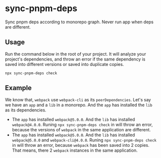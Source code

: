 # sync-pnpm-deps
Sync pnpm deps according to monorepo graph. Never run app when deps are different.

## Usage

Run the command below in the root of your project. It will analyze your project's dependencies, and throw an error if the same dependency is saved into different versions or saved into duplicate copies.

```
npx sync-pnpm-deps check
```

## Example

We know that, `webpack` use `webpack-cli` as its `peerDependencies`. Let's say we have an `app` and a `lib` in a monorepo. And the `app` has installed the `lib` as its dependencies.
- The `app` has installed `webpack@5.0.0`. And the `lib` has installed `webpack@4.0.0`. Runing `npx sync-pnpm-deps check` in  will throw an error, because the versions of `webpack` in the same application are different.
- The `app` has installed `webpack@5.0.0`. And the `lib` has installed `webpack@5.0.0` and `webpack-cli@4.0.0`. Runing `npx sync-pnpm-deps check` in  will throw an error, because `webpack` has been saved into 2 copies. That means, there 2 `webpack` instances in the same application.
